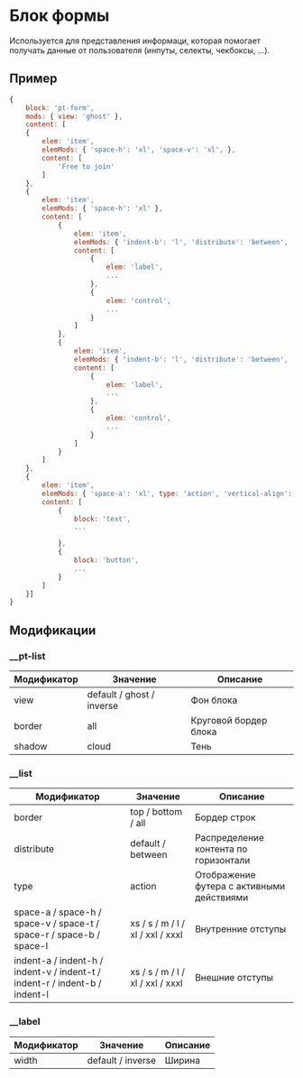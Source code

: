 # Блок формы
Используется для представления информаци, которая помогает получать данные от пользователя (инпуты, селекты, чекбоксы, ...). 


## Пример
```javascript
{
	block: 'pt-form',
	mods: { view: 'ghost' },
	content: [
	{
		elem: 'item',
		elemMods: { 'space-h': 'xl', 'space-v': 'xl', },
		content: [
			'Free to join'
		]
	},
	{
		elem: 'item',
		elemMods: { 'space-h': 'xl' },
		content: [
			{
				elem: 'item',
				elemMods: { 'indent-b': 'l', 'distribute': 'between', 'vertical-align': 'center' },
				content: [
					{
						elem: 'label',
						...
					},
					{
						elem: 'control',
						...
					}
				]
			},
			{
				elem: 'item',
				elemMods: { 'indent-b': 'l', 'distribute': 'between', 'vertical-align': 'center' },
				content: [
					{
						elem: 'label',
						...
					},
					{
						elem: 'control',
						...
					}
				]
			}
		]
	},
	{
		elem: 'item',
		elemMods: { 'space-a': 'xl', type: 'action', 'vertical-align': 'center' },
		content: [
			{
				block: 'text',
				...

			},
			{
				block: 'button',
				...
			}
		]
	}]
}
```


## Модификации

### __pt-list

| Модификатор | Значение                     | Описание                |  
| ----------- | ---------------------------- | ----------------------- |
| view        | default / ghost / inverse    | Фон блока               |
| border      | all                          | Круговой бордер блока   |
| shadow      | cloud                        | Тень                    |



### __list

| Модификатор | Значение                     | Описание                                   |  
| ----------- | ---------------------------- | ------------------------------------------ |
| border      | top / bottom / all           | Бордер строк                               |
| distribute  | default / between            | Распределение контента по горизонтали      |
| type        | action                       | Отображение футера с активными действиями  |
| space-a / space-h / space-v / space-t / space-r / space-b / space-l | xs / s / m / l / xl / xxl / xxxl | Внутренние отступы |
| indent-a / indent-h / indent-v / indent-t / indent-r / indent-b / indent-l | xs / s / m / l / xl / xxl / xxxl | Внешние отступы |



### __label

| Модификатор | Значение                     | Описание                                   |  
| ----------- | ---------------------------- | ------------------------------------------ |
| width       | default / inverse            | Ширина                                     |




